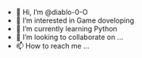 - 👋 Hi, I’m @diablo-0-O
- 👀 I’m interested in Game doveloping
- 🌱 I’m currently learning Python
- 💞️ I’m looking to collaborate on ...
- 📫 How to reach me ...

<!---
diablo-0-O/diablo-0-O is a ✨ special ✨ repository because its `README.md` (this file) appears on your GitHub profile.
You can click the Preview link to take a look at your changes.
--->
